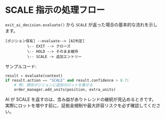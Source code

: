 # SCALE 指示の処理フロー

`exit_ai_decision.evaluate()` から `SCALE` が返った場合の基本的な流れを示します。

```text
[ポジション保有] --evaluate--> [AI判定]
          \-- EXIT --> クローズ
          \-- HOLD --> そのまま維持
          \-- SCALE -> 追加エントリー
```

サンプルコード:

```python
result = evaluate(context)
if result.action == "SCALE" and result.confidence > 0.7:
    # 例: 既存ポジションに追加のロットを乗せる
    order_manager.add_units(position, extra_units)
```

AI が SCALE を返すのは、含み益がありトレンドの継続が見込めるときです。\
実際にロットを増やす前に、証拠金規制や最大許容リスクを必ず確認してください。
